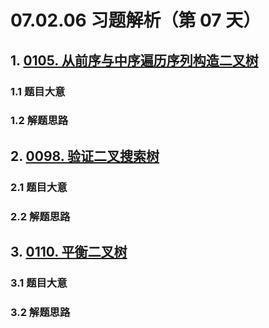 # 07.02.06 习题解析（第 07 天）

## 1. [0105. 从前序与中序遍历序列构造二叉树](https://leetcode.cn/problems/construct-binary-tree-from-preorder-and-inorder-traversal/)

### 1.1 题目大意



### 1.2 解题思路

## 2. [0098. 验证二叉搜索树](https://leetcode.cn/problems/validate-binary-search-tree/)

### 2.1 题目大意



### 2.2 解题思路

## 3. [0110. 平衡二叉树](https://leetcode.cn/problems/balanced-binary-tree/)

### 3.1 题目大意



### 3.2 解题思路    
